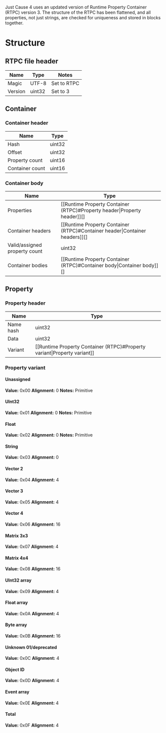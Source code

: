 Just Cause 4 uses an updated version of Runtime Property Container (RTPC) version 3. The structure of the RTPC has been flattened, and all properties, not just strings, are checked for uniqueness and stored in blocks together.
# Structure
## RTPC file header
| Name | Type | Notes |
| ---- | ---- | ---- |
| Magic | UTF-8 | Set to RTPC |
| Version | uint32 | Set to 3 |
## Container
### Container header
| Name | Type |
| ---- | ---- |
| Hash | uint32 |
| Offset | uint32 |
| Property count | uint16 |
| Container count | uint16 |
### Container body
| Name | Type |
| ---- | ---- |
| Properties | [[Runtime Property Container (RTPC)#Property header\|Property header]][] |
| Container headers | [[Runtime Property Container (RTPC)#Container header\|Container headers]][] |
| Valid/assigned property count | uint32 |
| Container bodies | [[Runtime Property Container (RTPC)#Container body\|Container body]][] |
## Property
### Property header
| Name | Type |
| ---- | ---- |
| Name hash | uint32 |
| Data | uint32 |
| Variant | [[Runtime Property Container (RTPC)#Property variant\|Property variant]] |
### Property variant
#### Unassigned
**Value:** 0x00
**Alignment:** 0
**Notes:** Primitive
#### UInt32
**Value:** 0x01
**Alignment:** 0
**Notes:** Primitive
#### Float
**Value:** 0x02
**Alignment:** 0
**Notes:** Primitive
#### String
**Value:** 0x03
**Alignment:** 0
#### Vector 2
**Value:** 0x04
**Alignment:** 4
#### Vector 3
**Value:** 0x05
**Alignment:** 4
#### Vector 4
**Value:** 0x06
**Alignment:** 16
#### Matrix 3x3
**Value:** 0x07
**Alignment:** 4
#### Matrix 4x4
**Value:** 0x08
**Alignment:** 16
#### UInt32 array
**Value:** 0x09
**Alignment:** 4
#### Float array
**Value:** 0x0A
**Alignment:** 4
#### Byte array
**Value:** 0x0B
**Alignment:** 16
#### Unknown 01/deprecated
**Value:** 0x0C
**Alignment:** 4
#### Object ID
**Value:** 0x0D
**Alignment:** 4
#### Event array
**Value:** 0x0E
**Alignment:** 4
#### Total
**Value:** 0x0F
**Alignment:** 4
